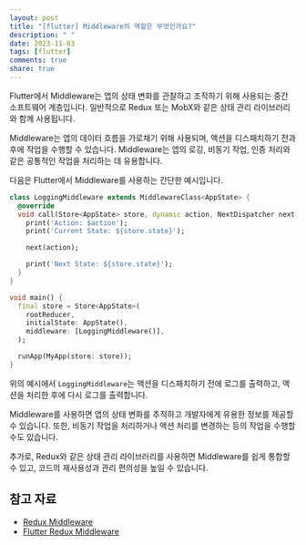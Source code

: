 ```yaml
---
layout: post
title: "[flutter] Middleware의 역할은 무엇인가요?"
description: " "
date: 2023-11-03
tags: [flutter]
comments: true
share: true
---
```


Flutter에서 Middleware는 앱의 상태 변화를 관찰하고 조작하기 위해 사용되는 중간 소프트웨어 계층입니다. 일반적으로 Redux 또는 MobX와 같은 상태 관리 라이브러리와 함께 사용됩니다.

Middleware는 앱의 데이터 흐름을 가로채기 위해 사용되며, 액션을 디스패치하기 전과 후에 작업을 수행할 수 있습니다. Middleware는 앱의 로깅, 비동기 작업, 인증 처리와 같은 공통적인 작업을 처리하는 데 유용합니다.

다음은 Flutter에서 Middleware를 사용하는 간단한 예시입니다.

```dart
class LoggingMiddleware extends MiddlewareClass<AppState> {
  @override
  void call(Store<AppState> store, dynamic action, NextDispatcher next) {
    print('Action: $action');
    print('Current State: ${store.state}');

    next(action);

    print('Next State: ${store.state}');
  }
}

void main() {
  final store = Store<AppState>(
    rootReducer,
    initialState: AppState(),
    middleware: [LoggingMiddleware()],
  );

  runApp(MyApp(store: store));
}
```

위의 예시에서 `LoggingMiddleware`는 액션을 디스패치하기 전에 로그를 출력하고, 액션을 처리한 후에 다시 로그를 출력합니다.

Middleware를 사용하면 앱의 상태 변화를 추적하고 개발자에게 유용한 정보를 제공할 수 있습니다. 또한, 비동기 작업을 처리하거나 액션 처리를 변경하는 등의 작업을 수행할 수도 있습니다.

추가로, Redux와 같은 상태 관리 라이브러리를 사용하면 Middleware를 쉽게 통합할 수 있고, 코드의 재사용성과 관리 편의성을 높일 수 있습니다.

## 참고 자료
- [Redux Middleware](https://redux.js.org/advanced/middleware)
- [Flutter Redux Middleware](https://pub.dev/packages/redux)